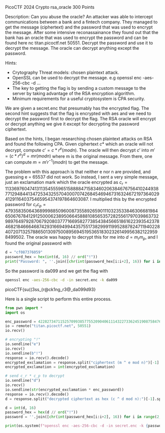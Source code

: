 PicoCTF 2024 Crypto
rsa_oracle
300 Points

Description: Can you abuse the oracle?
An attacker was able to intercept communications between a bank and a fintech company. They managed to get the message (ciphertext) and the password that was used to encrypt the message.
After some intensive reconassainance they found out that the bank has an oracle that was used to encrypt the password and can be found here nc titan.picoctf.net 50551. Decrypt the password and use it to decrypt the message. The oracle can decrypt anything except the password.

Hints:
* Crytography Threat models: chosen plaintext attack.
* OpenSSL can be used to decrypt the message. e.g openssl enc -aes-256-cbc -d ...
* The key to getting the flag is by sending a custom message to the server by taking advantage of the RSA encryption algorithm.
* Minimum requirements for a useful cryptosystem is CPA security.

We are given a secret.enc that presumably has the encrypted flag. The second hint suggests that the flag is encrypted with
aes and we need to decrypt the password first to decrypt the flag. The RSA oracle will encrypt or decrypt anything we give it except for decrypting the password ciphertext.

Based on the hints, I began researching chosen plaintext attacks on RSA and found the following CPA. 
Given ciphertext $c*$ which an oracle will not decrypt, compute $c'= c* r^e (mod n)$. The oracle will then decrypt $c'$ into $m' = (c* r^e)^d = m r (mod n)$ where m is the original message. From there, one can compute $m = m' r^{-1} (mod n)$ to get the message.

The problem with this approach is that neither e nor n are provided, and guessing e = 65537 did not work. 
So instead, I sent a very simple message, just an exclamation mark which the oracle encrypted as $c_r = 1133697604741311354555965158888471583460206384676756410244938771294844134725343255704000707426845469467316324672197364029412911640375465954374197864603087$. I multiplied this by the encrypted password for $c_r c_p = 4793583506436899988509600873558926590111032353384630668198465067678412912500062389506645888108565357282556179703986373298976497928706792080377716695827738543845665186162239354237846821846664687429316694994435755173829991199528878247119402284072071325788650130975008956945195365183023261499563821229598499502$. The oracle was happy to decrypt this for me into $d = m_r m_p$, and I found the original password with
```python
d = "cf087376059"
password_hex = hex(int(d, 16) // ord("!"))
print("Password: ", ''.join([chr(int(password_hex[i:i+2], 16)) for i in range(2, len(password_hex), 2)]))
```

So the password is da099 and we get the flag with 
```bash
openssl enc -aes-256-cbc -d -in secret.enc -k da099
```
picoCTF{su((3ss_(r@ck1ng_r3@_da099d93}

Here is a single script to perform this entire process.
```python
from pwn import *
import os 

enc_password = 4228273471152570993857755209040611143227336245190875847649142807501848960847851973658239485570030833999780269457000091948785164374915942471027917017922546
io = remote("titan.picoctf.net", 50551)
io.recv()

# encrypting "!"
io.sendline("e")
io.recv()
io.sendline(b"!")
response = io.recv().decode()
encrypted_exclamation = response.split("ciphertext (m ^ e mod n)")[-1].split("\n")[0].strip()
encrypted_exclamation = int(encrypted_exclamation)

# send c_r * c_p to decrypt
io.sendline("d")
io.recv()
io.sendline(str(encrypted_exclamation * enc_password))
response = io.recv().decode()
d = response.split("decrypted ciphertext as hex (c ^ d mod n):")[-1].split("\n")[0].strip()

d = int(d, 16)
password_hex = hex(d // ord("!"))
password = ''.join([chr(int(password_hex[i:i+2], 16)) for i in range(2, len(password_hex), 2)])

print(os.system(f"openssl enc -aes-256-cbc -d -in secret.enc -k {password}"))
```